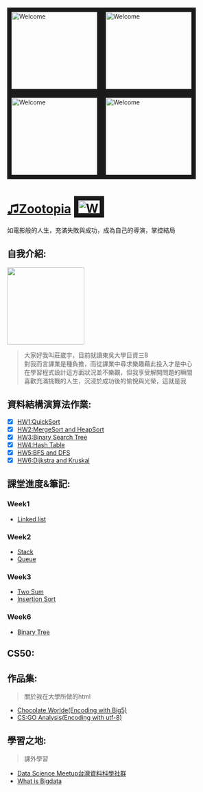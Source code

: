 <img src="https://3.bp.blogspot.com/-W5A0GeF33ow/WKUMpYL4j3I/AAAAAAAF9WM/st8cl1ViS-ckg-Y5O6kLLaadptVVN7tAQCLcB/s1600/AS002342_02.gif" 
alt="Welcome" width="200" height="180" border="10" /><img src="https://3.bp.blogspot.com/-W5A0GeF33ow/WKUMpYL4j3I/AAAAAAAF9WM/st8cl1ViS-ckg-Y5O6kLLaadptVVN7tAQCLcB/s1600/AS002342_02.gif" 
alt="Welcome" width="200" height="180" border="10" /><img src="https://3.bp.blogspot.com/-W5A0GeF33ow/WKUMpYL4j3I/AAAAAAAF9WM/st8cl1ViS-ckg-Y5O6kLLaadptVVN7tAQCLcB/s1600/AS002342_02.gif" 
alt="Welcome" width="200" height="180" border="10" /><img src="https://3.bp.blogspot.com/-W5A0GeF33ow/WKUMpYL4j3I/AAAAAAAF9WM/st8cl1ViS-ckg-Y5O6kLLaadptVVN7tAQCLcB/s1600/AS002342_02.gif" 
alt="Welcome" width="200" height="180" border="10" />
# [♫Zootopia](https://www.youtube.com/watch?v=QoXPVSSHzs8) <img src="https://i.ytimg.com/vi/CoSQ4BUqa4k/maxresdefault.jpg" alt="Welcome" width="50" height="30" border="10" />
如電影般的人生，充滿失敗與成功，成為自己的導演，掌控結局
## 自我介紹:   
<img src="https://github.com/C-WeiYu/WeiYu/blob/master/S__146874373.jpg" width="180" height="180"></br>
>大家好我叫莊崴宇，目前就讀東吳大學巨資三B</br>
對我而言課業是種負擔，而從課業中尋求樂趣藉此投入才是中心</br>
在學習程式設計這方面狀況並不樂觀，但我享受解開問題的瞬間</br>
喜歡充滿挑戰的人生，沉浸於成功後的愉悅與光榮，這就是我</br>
## 資料結構演算法作業:
- [x] [HW1:QuickSort](https://github.com/C-WeiYu/WeiYu/tree/master/HW1)</br>
- [x] [HW2:MergeSort and HeapSort](https://github.com/C-WeiYu/WeiYu/tree/master/HW2)</br>
- [x] [HW3:Binary Search Tree](https://github.com/C-WeiYu/WeiYu/tree/master/HW3)</br>
- [x] [HW4:Hash Table](https://github.com/C-WeiYu/WeiYu/tree/master/HW4)</br>
- [x] [HW5:BFS and DFS](https://github.com/C-WeiYu/WeiYu/tree/master/HW5)</br>
- [x] [HW6:Dijkstra and Kruskal](https://github.com/C-WeiYu/WeiYu/tree/master/HW6)</br>
## 課堂進度&筆記:
### **Week1**
+ [Linked list](https://github.com/C-WeiYu/WeiYu/blob/master/Leetcode/class/707.Linked%20List.py)</br>
### **Week2**
+ [Stack](https://github.com/C-WeiYu/WeiYu/blob/master/Leetcode/class/155.Min%20Stack.py)</br>
+ [Queue](https://github.com/C-WeiYu/WeiYu/blob/master/Leetcode/class/232.%20Implement%20Queue%20using%20Stacks.py)</br>
### **Week3**
+ [Two Sum](https://github.com/C-WeiYu/WeiYu/blob/master/Leetcode/practice/1.Two%20Sum.py)</br>
+ [Insertion Sort]()
### **Week6**
+ [Binary Tree](https://github.com/C-WeiYu/WeiYu/blob/master/Leetcode/class/965.Univalued%20Binary%20Tree.py)</br>
## CS50:

## 作品集:
> 關於我在大學所做的html
+ [Chocolate Worlde(Encoding with Big5)](https://c-weiyu.github.io/HTML/)
+ [CS:GO Analysis(Encoding with utf-8)](https://c-weiyu.github.io/CS-GO_Analysis/)
## 學習之地:
> 課外學習
+ [Data Science Meetup台灣資料科學社群](https://www.facebook.com/groups/1356636874425968/)</br>
+ [What is Bigdata](https://www.managertoday.com.tw/articles/view/52306)</br>


